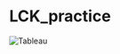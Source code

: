 # LCK_practice


<img alt="Tableau" src ="https://img.shields.io/badge/Tableau-E97627.svg?&style=plastic&logo=Tableau&logoColor=white"/>
